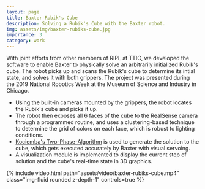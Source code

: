 ```yaml
---
layout: page
title: Baxter Rubik's Cube
description: Solving a Rubik's Cube with the Baxter robot.
img: assets/img/baxter-rubiks-cube.jpg
importance: 3
category: work
---
```


With joint efforts from other members of RIPL at TTIC, we developed the software to enable Baxter to physically solve an arbitrarily initialized Rubik's cube. The robot picks up and scans the Rubik's cube to determine its intial state, and solves it with both grippers. The project was presented during the 2019 National Robotics Week at the Museum of Science and Industry in Chicago.

* Using the built-in cameras mounted by the grippers, the robot locates the Rubik's cube and picks it up.
* The robot then exposes all 6 faces of the cube to the RealSense camera through a programmed routine, and uses a clustering-based technique to determine the grid of colors on each face, which is robust to lighting conditions.
* [Kociemba's Two-Phase-Algorithm](http://kociemba.org/cube.htm) is used to generate the solution to the cube, which gets executed accurately by Baxter with visual servoing.
* A visualization module is implemented to display the current step of solution and the cube's real-time state in 3D graphics.

<div class="row">
    <div class="col-sm mt-3 mt-md-0">
        {% include video.html path="assets/video/baxter-rubiks-cube.mp4" class="img-fluid rounded z-depth-1" controls=true %}
    </div>
</div>
